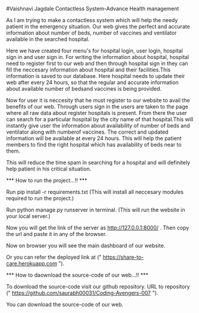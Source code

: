 #Vaishnavi Jagdale
Contactless System-Advance Health management



As I am trying to make a contactless system which will help the needy
patient in the emergency situation.
Our web gives the perfect and accurate information about number of beds,
number of vaccines and ventilator available in the searched hospital.

Here we have created four menu's for hospital login, user login, hospital
sign in and user sign in.
For writing the information about hospital, hospital need to register 
first to our web and then through hospital sign in they can fill the 
neccesary information about hospital and their facilities.This information
is saved to our database. Here hospital needs to update their web after 
every 24 hours, so that the regular and accurate information about available
number of bedsand vaccines is being provided.

Now for user it is neccesity that he must register to our website to avail
the benefits of our web. 
Through users sign in the users are taken to the page where all raw data 
about register hospitals is present. From there the user can search for a 
particular hospital by the city name of that hospital.This will instantly
give user the information about availability of number of beds and ventilator
along with numberof vaccines.
The correct and updated information will be available at every 24 hours.
This will help the patient members to find the right hospital which has 
availability of beds near to them.

This will reduce the time spam in searching for a hospital and will definitely
help patient in his critical situation.

*** How to run the project...!! ***

Run pip install -r requirements.txt
(This will install all neccesary modules required to run the project.)

Run python manage.py runserver in terminal.
(This will run the website in your local server.)

Now you will get the link of the server as http://127.0.0.1:8000/ .
Then copy the url and paste it in any of the browser.

Now on browser you will see the main dashboard of our website.

Or you can refer the deployed link at (" https://share-to-care.herokuapp.com ").

*** How to daownload the source-code of our web...!! ***

To download the source-code visit our github repository.
URL to repository (" https://github.com/saurabh00031/Coding-Avengers-007 ").

You can download the source-code of our web.





